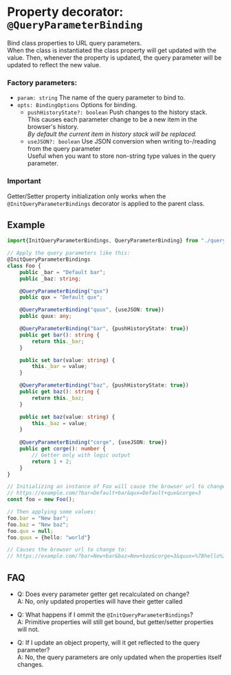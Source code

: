 # Property decorator: `@QueryParameterBinding`

Bind class properties to URL query parameters.  
When the class is instantiated the class property will get updated with the value.
Then, whenever the property is updated, the query parameter will be updated to reflect the new value.

### Factory parameters:
* `param: string` The name of the query parameter to bind to.
* `opts: BindingOptions` Options for binding.
    * `pushHistoryState?: boolean` Push changes to the history stack.  
    This causes each parameter change to be a new item in the browser's history.  
    _By default the current item in history stack will be replaced._
    * `useJSON?: boolean` Use JSON conversion when writing to-/reading from the query parameter  
    Useful when you want to store non-string type values in the query parameter.

### Important
Getter/Setter property initialization only works when the `@InitQueryParameterBindings` decorator is applied to the parent class.

## Example
```typescript
import{InitQueryParameterBindings, QueryParameterBinding} from "./query-parameter-binding"

// Apply the query parameters like this: 
@InitQueryParameterBindings
class Foo {
    public _bar = "Default bar";
    public _baz: string;

    @QueryParameterBinding("qux")
    public qux = "Default qux";

    @QueryParameterBinding("quux", {useJSON: true})
    public quux: any;

    @QueryParameterBinding("bar", {pushHistoryState: true})
    public get bar(): string {
        return this._bar;
    }

    public set bar(value: string) {
        this._bar = value;
    }

    @QueryParameterBinding("baz", {pushHistoryState: true})
    public get baz(): string {
        return this._baz;
    }

    public set baz(value: string) {
        this._baz = value;
    }
    
    @QueryParameterBinding("corge", {useJSON: true})
    public get corge(): number {
        // Getter only with logic output
        return 1 + 2;
    }
}

// Initializing an instance of Foo will cause the browser url to change to:
// https://example.com/?bar=Default+bar&qux=Default+qux&corge=3
const foo = new Foo();

// Then applying some values:
foo.bar = "New bar";
foo.baz = "New baz";
foo.qux = null;
foo.quux = {hello: "world"}

// Causes the browser url to change to:
// https://example.com/?bar=New+bar&baz=New+baz&corge=3&quux=%7Bhello%3A%22world%22%7D
```

## FAQ

* Q: Does every parameter getter get recalculated on change?  
A: No, only updated properties will have their getter called

* Q: What happens if I ommit the `@InitQueryParameterBindings`?  
A: Primitive properties will still get bound, but getter/setter properties will not.

* Q: If I update an object property, will it get reflected to the query parameter?  
A: No, the query parameters are only updated when the properties itself changes.
